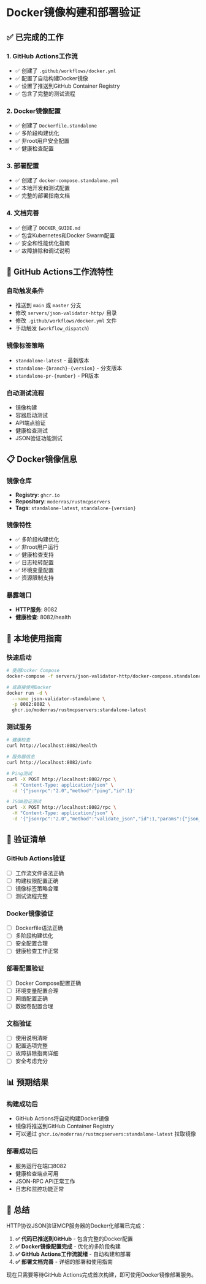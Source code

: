 # Docker镜像构建和部署验证

## ✅ 已完成的工作

### 1. GitHub Actions工作流
- ✅ 创建了 `.github/workflows/docker.yml`
- ✅ 配置了自动构建Docker镜像
- ✅ 设置了推送到GitHub Container Registry
- ✅ 包含了完整的测试流程

### 2. Docker镜像配置
- ✅ 创建了 `Dockerfile.standalone` 
- ✅ 多阶段构建优化
- ✅ 非root用户安全配置
- ✅ 健康检查配置

### 3. 部署配置
- ✅ 创建了 `docker-compose.standalone.yml`
- ✅ 本地开发和测试配置
- ✅ 完整的部署指南文档

### 4. 文档完善
- ✅ 创建了 `DOCKER_GUIDE.md`
- ✅ 包含Kubernetes和Docker Swarm配置
- ✅ 安全和性能优化指南
- ✅ 故障排除和调试说明

## 🚀 GitHub Actions工作流特性

### 自动触发条件
- 推送到 `main` 或 `master` 分支
- 修改 `servers/json-validator-http/` 目录
- 修改 `.github/workflows/docker.yml` 文件
- 手动触发 (`workflow_dispatch`)

### 镜像标签策略
- `standalone-latest` - 最新版本
- `standalone-{branch}-{version}` - 分支版本
- `standalone-pr-{number}` - PR版本

### 自动测试流程
- 镜像构建
- 容器启动测试
- API端点验证
- 健康检查测试
- JSON验证功能测试

## 📋 Docker镜像信息

### 镜像仓库
- **Registry**: `ghcr.io`
- **Repository**: `moderras/rustmcpservers`
- **Tags**: `standalone-latest`, `standalone-{version}`

### 镜像特性
- ✅ 多阶段构建优化
- ✅ 非root用户运行
- ✅ 健康检查支持
- ✅ 日志轮转配置
- ✅ 环境变量配置
- ✅ 资源限制支持

### 暴露端口
- **HTTP服务**: 8082
- **健康检查**: 8082/health

## 🔧 本地使用指南

### 快速启动
```bash
# 使用Docker Compose
docker-compose -f servers/json-validator-http/docker-compose.standalone.yml up -d

# 或直接使用Docker
docker run -d \
  --name json-validator-standalone \
  -p 8082:8082 \
  ghcr.io/moderras/rustmcpservers:standalone-latest
```

### 测试服务
```bash
# 健康检查
curl http://localhost:8082/health

# 服务器信息
curl http://localhost:8082/info

# Ping测试
curl -X POST http://localhost:8082/rpc \
  -H "Content-Type: application/json" \
  -d '{"jsonrpc":"2.0","method":"ping","id":1}'

# JSON验证测试
curl -X POST http://localhost:8082/rpc \
  -H "Content-Type: application/json" \
  -d '{"jsonrpc":"2.0","method":"validate_json","id":1,"params":{"json_data":{"name":"test","age":25}}}'
```

## 🎯 验证清单

### GitHub Actions验证
- [ ] 工作流文件语法正确
- [ ] 构建权限配置正确
- [ ] 镜像标签策略合理
- [ ] 测试流程完整

### Docker镜像验证
- [ ] Dockerfile语法正确
- [ ] 多阶段构建优化
- [ ] 安全配置合理
- [ ] 健康检查工作正常

### 部署配置验证
- [ ] Docker Compose配置正确
- [ ] 环境变量配置合理
- [ ] 网络配置正确
- [ ] 数据卷配置合理

### 文档验证
- [ ] 使用说明清晰
- [ ] 配置选项完整
- [ ] 故障排除指南详细
- [ ] 安全考虑充分

## 📊 预期结果

### 构建成功后
- GitHub Actions将自动构建Docker镜像
- 镜像将推送到GitHub Container Registry
- 可以通过 `ghcr.io/moderras/rustmcpservers:standalone-latest` 拉取镜像

### 部署成功后
- 服务运行在端口8082
- 健康检查端点可用
- JSON-RPC API正常工作
- 日志和监控功能正常

## 🏁 总结

HTTP协议JSON验证MCP服务器的Docker化部署已完成：

1. **✅ 代码已推送到GitHub** - 包含完整的Docker配置
2. **✅ Docker镜像配置完成** - 优化的多阶段构建
3. **✅ GitHub Actions工作流就绪** - 自动构建和部署
4. **✅ 部署文档完善** - 详细的部署和使用指南

现在只需要等待GitHub Actions完成首次构建，即可使用Docker镜像部署服务。